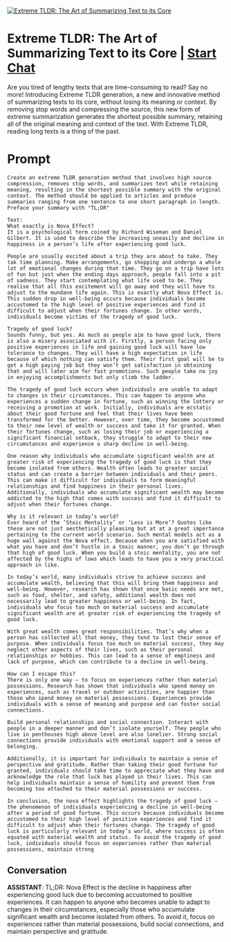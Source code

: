 
[![Extreme TLDR: The Art of Summarizing Text to its Core](https://flow-prompt-covers.s3.us-west-1.amazonaws.com/icon/minimalist/mini_10.png)](https://gptcall.net/chat.html?data=%7B%22contact%22%3A%7B%22id%22%3A%22k_UtiVGeKKuQKzFr8pK6o%22%2C%22flow%22%3Atrue%7D%7D)
# Extreme TLDR: The Art of Summarizing Text to its Core | [Start Chat](https://gptcall.net/chat.html?data=%7B%22contact%22%3A%7B%22id%22%3A%22k_UtiVGeKKuQKzFr8pK6o%22%2C%22flow%22%3Atrue%7D%7D)
Are you tired of lengthy texts that are time-consuming to read? Say no more! Introducing Extreme TLDR generation, a new and innovative method of summarizing texts to its core, without losing its meaning or context. By removing stop words and compressing the source, this new form of extreme summarization generates the shortest possible summary, retaining all of the original meaning and context of the text. With Extreme TLDR, reading long texts is a thing of the past.

# Prompt

```
Create an extreme TLDR generation method that involves high source compression, removes stop words, and summarizes text while retaining meaning, resulting in the shortest possible summary with the original context. The method should be applied to articles and produce summaries ranging from one sentence to one short paragraph in length. Preface your summary with "TL;DR"

Text:
What exactly is Nova Effect?
It is a psychological term coined by Richard Wiseman and Daniel Gilbert. It is used to describe the increasing uneasily and decline in happiness in a person’s life after experiencing good luck.

People are usually excited about a trip they are about to take. They tak time planning. Make arrangements, go shopping and undergo a whole lot of emotional changes during that time. They go on a trip have lots of fun but just when the ending days approach, people fall into a pit of sadness. They start contemplating what life used to be. They realise that all this excitement will go away and they will have to adjust to the mundane life again. This is exactly what Nova Effect is. This sudden drop in well-being occurs because individuals become accustomed to the high level of positive experiences and find it difficult to adjust when their fortunes change. In other words, individuals become victims of the tragedy of good luck.

Tragedy of good luck?
Sounds funny, but yes. As much as people aim to have good luck, there is also a misery associated with it. Firstly, a person facing only positive experiences in life and gaining good luck will have low tolerance to changes. They will have a high expectation in life because of which nothing can satisfy them. Their first goal will be to get a high paying job but they won’t get satisfaction in obtaining that and will later aim for fast promotions. Such people take no joy in enjoying accomplishments but only climb the ladder.

The tragedy of good luck occurs when individuals are unable to adapt to changes in their circumstances. This can happen to anyone who experiences a sudden change in fortune, such as winning the lottery or receiving a promotion at work. Initially, individuals are ecstatic about their good fortune and feel that their lives have been transformed for the better. However, over time, they become accustomed to their new level of wealth or success and take it for granted. When their fortunes change, such as losing their job or experiencing a significant financial setback, they struggle to adapt to their new circumstances and experience a sharp decline in well-being.

One reason why individuals who accumulate significant wealth are at greater risk of experiencing the tragedy of good luck is that they become isolated from others. Wealth often leads to greater social status and can create a barrier between individuals and their peers. This can make it difficult for individuals to form meaningful relationships and find happiness in their personal lives. Additionally, individuals who accumulate significant wealth may become addicted to the high that comes with success and find it difficult to adjust when their fortunes change.

Why is it relevant in today’s world?
Ever heard of the ‘Stoic Mentality’ or ‘Less is More’? Quotes like these are not just aesthetically pleasing but at at a great importance pertaining to the current world scenario. Such mental models act as a huge wall against the Nova effect. Because when you are satisfied with what you have and don’t hustle in a toxic manner, you don’t go through that high of good luck. When you build a stoic mentality, you are not affected by the highs of lows which leads to have you a very practical approach in like.

In today’s world, many individuals strive to achieve success and accumulate wealth, believing that this will bring them happiness and well-being. However, research has shown that once basic needs are met, such as food, shelter, and safety, additional wealth does not necessarily lead to greater happiness or well-being. In fact, individuals who focus too much on material success and accumulate significant wealth are at greater risk of experiencing the tragedy of good luck.

With great wealth comes great responsibilities. That’s why when a person has collected all that money, they tend to lost their sense of purpose. When individuals focus too much on material success, they may neglect other aspects of their lives, such as their personal relationships or hobbies. This can lead to a sense of emptiness and lack of purpose, which can contribute to a decline in well-being.

How can I escape this?
There is only one way — to focus on experiences rather than material possessions. Research has shown that individuals who spend money on experiences, such as travel or outdoor activities, are happier than those who spend money on material possessions. Experiences provide individuals with a sense of meaning and purpose and can foster social connections.

Build personal relationships and social connection. Interact with people in a deeper manner and don’t isolate yourself. They people who live in penthouses high above level are also lonelier. Strong social connections provide individuals with emotional support and a sense of belonging.

Additionally, it is important for individuals to maintain a sense of perspective and gratitude. Rather than taking their good fortune for granted, individuals should take time to appreciate what they have and acknowledge the role that luck has played in their lives. This can help individuals maintain a sense of humility and prevent them from becoming too attached to their material possessions or success.

In conclusion, the nova effect highlights the tragedy of good luck — the phenomenon of individuals experiencing a decline in well-being after a period of good fortune. This occurs because individuals become accustomed to their high level of positive experiences and find it difficult to adjust when their fortunes change. The tragedy of good luck is particularly relevant in today’s world, where success is often equated with material wealth and status. To avoid the tragedy of good luck, individuals should focus on experiences rather than material possessions, maintain strong
```

## Conversation

**ASSISTANT**: TL;DR: Nova Effect is the decline in happiness after experiencing good luck due to becoming accustomed to positive experiences. It can happen to anyone who becomes unable to adapt to changes in their circumstances, especially those who accumulate significant wealth and become isolated from others. To avoid it, focus on experiences rather than material possessions, build social connections, and maintain perspective and gratitude.


